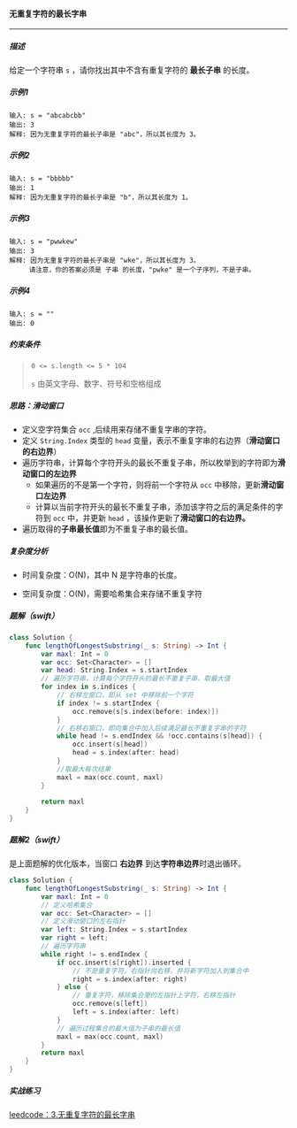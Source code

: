 #### 无重复字符的最长字串

------

##### 描述

给定一个字符串 `s` ，请你找出其中不含有重复字符的 **最长子串** 的长度。



##### 示例1

```
输入: s = "abcabcbb"
输出: 3 
解释: 因为无重复字符的最长子串是 "abc"，所以其长度为 3。
```

##### 示例2

```
输入: s = "bbbbb"
输出: 1
解释: 因为无重复字符的最长子串是 "b"，所以其长度为 1。
```

##### 示例3

```
输入: s = "pwwkew"
输出: 3
解释: 因为无重复字符的最长子串是 "wke"，所以其长度为 3。
     请注意，你的答案必须是 子串 的长度，"pwke" 是一个子序列，不是子串。
```

##### 示例4

```
输入: s = ""
输出: 0
```



##### 约束条件

> `0 <= s.length <= 5 * 104`
>
> `s` 由英文字母、数字、符号和空格组成



##### 思路：滑动窗口

- 定义空字符集合 `occ` ,后续用来存储不重复字串的字符。
- 定义 `String.Index` 类型的 `head` 变量，表示不重复字串的右边界（**滑动窗口的右边界**）
- 遍历字符串，计算每个字符开头的最长不重复子串，所以枚举到的字符即为**滑动窗口的左边界**
  - 如果遍历的不是第一个字符，则将前一个字符从 `occ` 中移除，更新**滑动窗口左边界**
  - 计算以当前字符开头的最长不重复子串，添加该字符之后的满足条件的字符到 `occ` 中，并更新 `head` ，该操作更新了**滑动窗口的右边界。**
- 遍历取得的**子串最长值**即为不重复子串的最长值。



##### 复杂度分析

- 时间复杂度：O(N)，其中 N 是字符串的长度。

- 空间复杂度：O(N)，需要哈希集合来存储不重复字符

  

##### 题解（swift）

```swift
class Solution {
    func lengthOfLongestSubstring(_ s: String) -> Int {
        var maxl: Int = 0
        var occ: Set<Character> = []
        var head: String.Index = s.startIndex
        // 遍历字符串，计算每个字符开头的最长不重复子串，取最大值
        for index in s.indices {
            // 右移左窗口，即从 set 中移除前一个字符
            if index != s.startIndex {
                occ.remove(s[s.index(before: index)])
            }
            // 右移右窗口，即向集合中加入后续满足最长不重复字串的字符
            while head != s.endIndex && !occ.contains(s[head]) {
                occ.insert(s[head])
                head = s.index(after: head)
            }
            //取最大每次结果
            maxl = max(occ.count, maxl)
        }
        
        return maxl
    }
}
```



##### 题解2（swift）

是上面题解的优化版本，当窗口 **右边界** 到达**字符串边界**时退出循环。

```swift
class Solution {
    func lengthOfLongestSubstring(_ s: String) -> Int {
        var maxl: Int = 0
      	// 定义哈希集合
        var occ: Set<Character> = []
      	// 定义滑动窗口的左右指针
        var left: String.Index = s.startIndex
        var right = left;
        // 遍历字符串
        while right != s.endIndex {
            if occ.insert(s[right]).inserted {  
              	// 不是重复字符，右指针向右移，并将新字符加入到集合中
                right = s.index(after: right)
            } else {       											
              	// 重复字符，移除集合里的左指针上字符，右移左指针
                occ.remove(s[left])
                left = s.index(after: left)
            }
            // 遍历过程集合的最大值为子串的最长值
            maxl = max(occ.count, maxl)
        }   
        return maxl
    }
}
```



##### 实战练习

[leedcode：3.无重复字符的最长字串](https://leetcode-cn.com/problems/longest-substring-without-repeating-characters/)